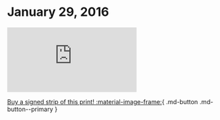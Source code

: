 # January 29, 2016

![](https://www.achewood.com/comic.php?date=01292016)

[Buy a signed strip of this print! :material-image-frame:](https://achewood-holiday-pop-up.myshopify.com/products/strip#01292016){ .md-button .md-button--primary }
